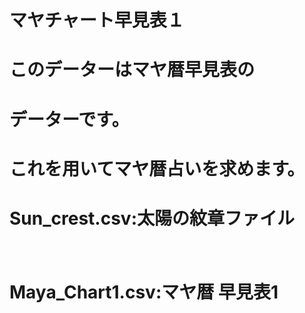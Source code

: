 # マヤチャート早見表１

# このデーターはマヤ暦早見表の
# データーです。

# これを用いてマヤ暦占いを求めます。

# Sun_crest.csv:太陽の紋章ファイル
　　　
# Maya_Chart1.csv:マヤ暦 早見表1





